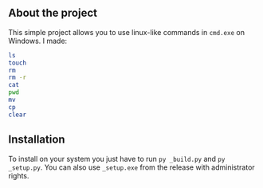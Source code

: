 ## About the project
This simple project allows you to use linux-like commands in `cmd.exe` on Windows.
I made:
```sh
ls
touch
rm
rm -r
cat
pwd
mv
cp
clear
```

## Installation
To install on your system you just have to run `py _build.py` and `py _setup.py`.
You can also use `_setup.exe` from the release with administrator rights.

